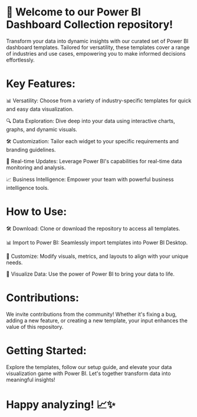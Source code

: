 # 🚀 Welcome to our Power BI Dashboard Collection repository!

Transform your data into dynamic insights with our curated set of Power BI dashboard templates. Tailored for versatility, these templates cover a range of industries and use cases, empowering you to make informed decisions effortlessly.

# Key Features:

📊 Versatility: Choose from a variety of industry-specific templates for quick and easy data visualization.

🔍 Data Exploration: Dive deep into your data using interactive charts, graphs, and dynamic visuals.

🛠️ Customization: Tailor each widget to your specific requirements and branding guidelines.

🔄 Real-time Updates: Leverage Power BI's capabilities for real-time data monitoring and analysis.

📈 Business Intelligence: Empower your team with powerful business intelligence tools.

# How to Use:

🛠️ Download: Clone or download the repository to access all templates.

📊 Import to Power BI: Seamlessly import templates into Power BI Desktop.

🎨 Customize: Modify visuals, metrics, and layouts to align with your unique needs.

🚀 Visualize Data: Use the power of Power BI to bring your data to life.


# Contributions:

We invite contributions from the community! Whether it's fixing a bug, adding a new feature, or creating a new template, your input enhances the value of this repository.

# Getting Started:

Explore the templates, follow our setup guide, and elevate your data visualization game with Power BI. Let's together transform data into meaningful insights!

# Happy analyzing! 📈✨

